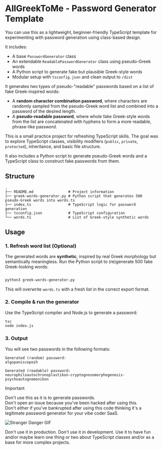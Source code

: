 # AllGreekToMe - Password Generator Template

You can use this as a lightweight, beginner-friendly TypeScript template for experimenting with password generation using class-based design. 

It includes:
- A base `PasswordGenerator` class
- An extendable `ReadablePasswordGenerator` class using pseudo-Greek words
- A Python script to generate fake but plausible Greek-style words
- Modular setup with `tsconfig.json` and clean output to `/dist`

It generates two types of pseudo-"readable" passwords based on a list of fake Greek-inspired words:

- A **random character combination password**, where characters are randomly sampled from the pseudo-Greek word list and combined into a password of the desired length.
- A **pseudo-readable password**, where whole fake Greek-style words from the list are concatenated with hyphens to form a more readable, phrase-like password.

This is a small practice project for refreshing TypeScript skills. The goal was to explore TypeScript classes, visibility modifiers (`public`, `private`, `protected`), inheritance, and basic file structure. 

It also includes a Python script to generate pseudo-Greek words and a TypeScript class to construct fake passwords from them. 

## Structure

```
.
├── README.md                # Project information
├── greek-words-generator.py # Python script that generates 500 pseudo-Greek words into words.ts
├── index.ts                 # TypeScript logic for password generation
├── tsconfig.json            # TypeScript configuration
└── words.ts                 # List of Greek-style synthetic words

````

## Usage

### 1. Refresh word list (Optional)

The generated words are **synthetic**, inspired by real Greek morphology but semantically meaningless. Run the Python script to (re)generate 500 fake Greek-looking words:

```bash

python3 greek-words-generator.py
````

This will overwrite `words.ts` with a fresh list in the correct export format.

### 2. Compile & run the generator

Use the TypeScript compiler and Node.js to generate a password:

```bash
tsc
node index.js
```

### 3. Output

You will see two passwords in the following formats:

```
Generated (random) password:
algopaniscopoih

Generated (readable) password:
neurophiloautochronoplastikon-cryptognosomorphogenesis-psychoautognomonikon
```

> [!IMPORTANT]
> Don't use this as it is to generate passwords. <br>
> Don't open an issue because you've been hacked after using this. <br>
> Don't either if you've bankrupted after using this code thinking it's a legitimate password generator for your vibe coder SaaS. <br>
> 
> ![Stranger Danger GIF](https://c.tenor.com/Tse7j6gwTCwAAAAC/tenor.gif)
>
> Don't use it in production. Don't use it in development.
> Use it to have fun and/or maybe learn one thing or two about TypeScript classes and/or as a base for more complex projects. <br>